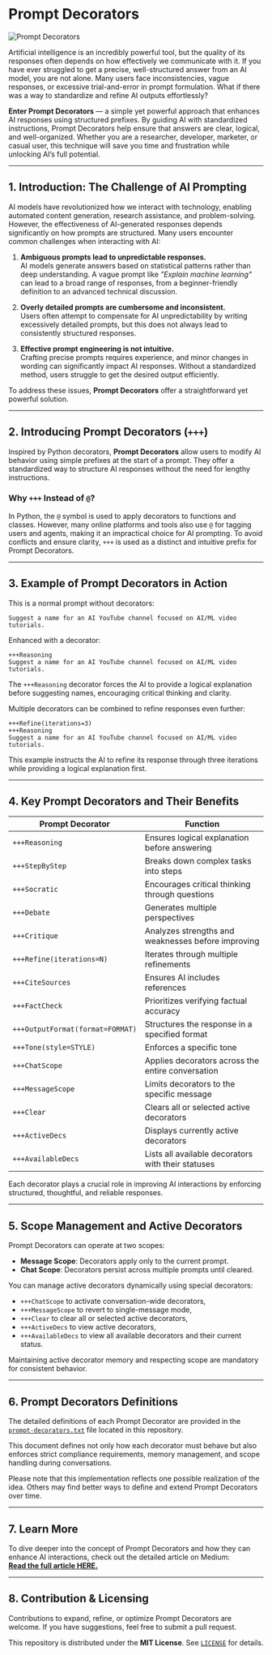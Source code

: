 # Prompt Decorators

![Prompt Decorators](./images/image1.png)

Artificial intelligence is an incredibly powerful tool, but the quality of its responses often depends on how effectively we communicate with it. If you have ever struggled to get a precise, well-structured answer from an AI model, you are not alone. Many users face inconsistencies, vague responses, or excessive trial-and-error in prompt formulation. What if there was a way to standardize and refine AI outputs effortlessly?

**Enter Prompt Decorators** — a simple yet powerful approach that enhances AI responses using structured prefixes. By guiding AI with standardized instructions, Prompt Decorators help ensure that answers are clear, logical, and well-organized. Whether you are a researcher, developer, marketer, or casual user, this technique will save you time and frustration while unlocking AI’s full potential.

---

## 1. Introduction: The Challenge of AI Prompting

AI models have revolutionized how we interact with technology, enabling automated content generation, research assistance, and problem-solving. However, the effectiveness of AI-generated responses depends significantly on how prompts are structured. Many users encounter common challenges when interacting with AI:

1. **Ambiguous prompts lead to unpredictable responses.**  
   AI models generate answers based on statistical patterns rather than deep understanding. A vague prompt like *"Explain machine learning"* can lead to a broad range of responses, from a beginner-friendly definition to an advanced technical discussion.

2. **Overly detailed prompts are cumbersome and inconsistent.**  
   Users often attempt to compensate for AI unpredictability by writing excessively detailed prompts, but this does not always lead to consistently structured responses.

3. **Effective prompt engineering is not intuitive.**  
   Crafting precise prompts requires experience, and minor changes in wording can significantly impact AI responses. Without a standardized method, users struggle to get the desired output efficiently.

To address these issues, **Prompt Decorators** offer a straightforward yet powerful solution.

---

## 2. Introducing Prompt Decorators (`+++`)

Inspired by Python decorators, **Prompt Decorators** allow users to modify AI behavior using simple prefixes at the start of a prompt. They offer a standardized way to structure AI responses without the need for lengthy instructions.

### Why `+++` Instead of `@`?

In Python, the `@` symbol is used to apply decorators to functions and classes. However, many online platforms and tools also use `@` for tagging users and agents, making it an impractical choice for AI prompting. To avoid conflicts and ensure clarity, `+++` is used as a distinct and intuitive prefix for Prompt Decorators.

---

## 3. Example of Prompt Decorators in Action

This is a normal prompt without decorators:

```
Suggest a name for an AI YouTube channel focused on AI/ML video tutorials.
```

Enhanced with a decorator:

```
+++Reasoning
Suggest a name for an AI YouTube channel focused on AI/ML video tutorials.
```

The `+++Reasoning` decorator forces the AI to provide a logical explanation before suggesting names, encouraging critical thinking and clarity.

Multiple decorators can be combined to refine responses even further:

```
+++Refine(iterations=3)
+++Reasoning
Suggest a name for an AI YouTube channel focused on AI/ML video tutorials.
```

This example instructs the AI to refine its response through three iterations while providing a logical explanation first.

---

## 4. Key Prompt Decorators and Their Benefits

| **Prompt Decorator**             | **Function**                                       |
| -------------------------------- | -------------------------------------------------- |
| `+++Reasoning`                   | Ensures logical explanation before answering       |
| `+++StepByStep`                  | Breaks down complex tasks into steps               |
| `+++Socratic`                    | Encourages critical thinking through questions     |
| `+++Debate`                      | Generates multiple perspectives                    |
| `+++Critique`                    | Analyzes strengths and weaknesses before improving |
| `+++Refine(iterations=N)`        | Iterates through multiple refinements              |
| `+++CiteSources`                 | Ensures AI includes references                     |
| `+++FactCheck`                   | Prioritizes verifying factual accuracy             |
| `+++OutputFormat(format=FORMAT)` | Structures the response in a specified format      |
| `+++Tone(style=STYLE)`           | Enforces a specific tone                           |
| `+++ChatScope`                   | Applies decorators across the entire conversation  |
| `+++MessageScope`                | Limits decorators to the specific message          |
| `+++Clear`                       | Clears all or selected active decorators           |
| `+++ActiveDecs`                  | Displays currently active decorators               |
| `+++AvailableDecs`               | Lists all available decorators with their statuses |

Each decorator plays a crucial role in improving AI interactions by enforcing structured, thoughtful, and reliable responses.

---

## 5. Scope Management and Active Decorators

Prompt Decorators can operate at two scopes:

- **Message Scope**: Decorators apply only to the current prompt.
- **Chat Scope**: Decorators persist across multiple prompts until cleared.

You can manage active decorators dynamically using special decorators:
- `+++ChatScope` to activate conversation-wide decorators,
- `+++MessageScope` to revert to single-message mode,
- `+++Clear` to clear all or selected active decorators,
- `+++ActiveDecs` to view active decorators,
- `+++AvailableDecs` to view all available decorators and their current status.

Maintaining active decorator memory and respecting scope are mandatory for consistent behavior.

---

## 6. Prompt Decorators Definitions

The detailed definitions of each Prompt Decorator are provided in the [`prompt-decorators.txt`](./prompt-decorators.txt) file located in this repository.

This document defines not only how each decorator must behave but also enforces strict compliance requirements, memory management, and scope handling during conversations.

Please note that this implementation reflects one possible realization of the idea. Others may find better ways to define and extend Prompt Decorators over time.

---

## 7. Learn More

To dive deeper into the concept of Prompt Decorators and how they can enhance AI interactions, check out the detailed article on Medium:  
**[Read the full article HERE.](https://kalami.medium.com/prompt-decorators-a-simple-way-to-improve-ai-responses-c3f3c2579a8c)**

---

## 8. Contribution & Licensing

Contributions to expand, refine, or optimize Prompt Decorators are welcome. If you have suggestions, feel free to submit a pull request.

This repository is distributed under the **MIT License**. See [`LICENSE`](./LICENSE) for details.
